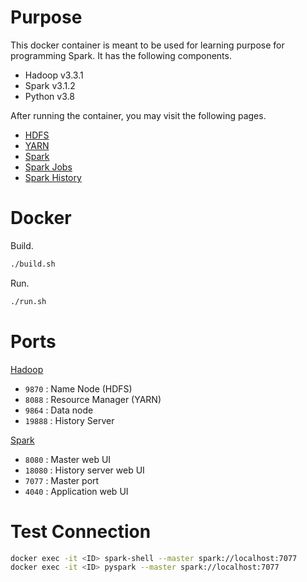 # Purpose

This docker container is meant to be used for learning purpose for programming Spark. It has the following components.

* Hadoop v3.3.1
* Spark v3.1.2
* Python v3.8

After running the container, you may visit the following pages.

* [HDFS](http://localhost:9870)
* [YARN](http://localhost:8088)
* [Spark](http://localhost:8080)
* [Spark Jobs](http://localhost:4040)
* [Spark History](http://localhost:18080)

# Docker

Build.

```bash
./build.sh
```

Run.

```bash
./run.sh
```

# Ports

[Hadoop](https://docs.bitnami.com/aws/apps/hadoop/get-started/understand-default-config/)

- `9870` : Name Node (HDFS)
- `8088` : Resource Manager (YARN)
- `9864` : Data node
- `19888` : History Server

[Spark](https://www.ibm.com/docs/en/zpfas/1.1.0?topic=spark-configuring-networking-apache)

- `8080` : Master web UI
- `18080` : History server web UI
- `7077` : Master port
- `4040` : Application web UI

# Test Connection

```bash
docker exec -it <ID> spark-shell --master spark://localhost:7077
docker exec -it <ID> pyspark --master spark://localhost:7077
```